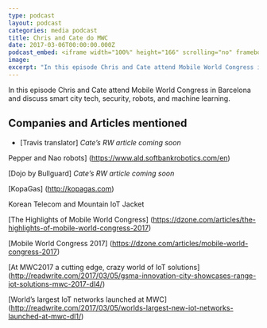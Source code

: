 ```yaml
---
type: podcast
layout: podcast
categories: media podcast
title: Chris and Cate do MWC
date: 2017-03-06T00:00:00.000Z
podcast_embed: <iframe width="100%" height="166" scrolling="no" frameborder="no" src="https://w.soundcloud.com/player/?url=https%3A//api.soundcloud.com/tracks/307474356&amp;color=ff5500&amp;auto_play=false&amp;hide_related=false&amp;show_comments=true&amp;show_user=true&amp;show_reposts=false"></iframe>
image:
excerpt: "In this episode Chris and Cate attend Mobile World Congress in Barcelona"
---
```


In this episode Chris and Cate attend Mobile World Congress in Barcelona and discuss smart city tech, security, robots, and machine learning.
## Companies and Articles mentioned

- [Travis translator] *Cate’s RW article coming soon*

Pepper and Nao robots] (https://www.ald.softbankrobotics.com/en)

[Dojo by Bullguard] *Cate’s RW article coming soon*

[KopaGas] (http://kopagas.com)

Korean Telecom and Mountain IoT Jacket

[The Highlights of Mobile World Congress] (https://dzone.com/articles/the-highlights-of-mobile-world-congress-2017)

[Mobile World Congress 2017] (https://dzone.com/articles/mobile-world-congress-2017)

[At MWC2017 a cutting edge, crazy world of IoT solutions] (http://readwrite.com/2017/03/05/gsma-innovation-city-showcases-range-iot-solutions-mwc-2017-dl4/)

[World’s largest IoT networks launched at MWC] (http://readwrite.com/2017/03/05/worlds-largest-new-iot-networks-launched-at-mwc-dl1/)
